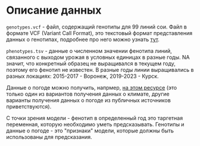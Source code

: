 # Описание данных

`genotypes.vcf` - файл, содержащий генотипы для 99 линий сои. Файл в формате VCF (Variant Call Format), это текстовый формат представления данных о генотипах, подробнее про него можно узнать [тут](https://samtools.github.io/hts-specs/VCFv4.2.pdf).

`phenotypes.tsv` - данные о численном значении фенотипа линий, связанного с выходом урожая в условных единицах  в разные годы. NA значит, что конкретный образец не выращивался в текущем году, поэтому его фенотип не известен. В разные годы линии выращивались в разных локациях: 2015-2017 - Воронеж, 2019-2023 - Курск.

Данные о погоде можно получить, напрмер, [на этом ресурсе](http://pogodaiklimat.ru/archive.php) (это только один из вариантов получения данных о климате, другие варианты получения данных о погоде из публичных источников приветствуются).

С точки зрения модели - фенотип в определенный год это таргетная переменная, которую необходимо уметь предсказывать. Генотипы и данные о погоде - это "признаки" модели, которые должны быть использованы для предсказания.
